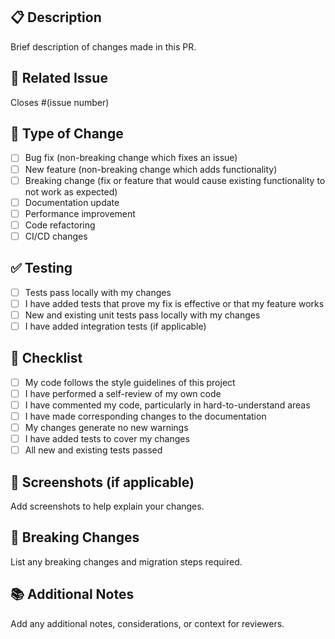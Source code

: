 ## 📋 Description
Brief description of changes made in this PR.

## 🔗 Related Issue
Closes #(issue number)

## 🧪 Type of Change
- [ ] Bug fix (non-breaking change which fixes an issue)
- [ ] New feature (non-breaking change which adds functionality)
- [ ] Breaking change (fix or feature that would cause existing functionality to not work as expected)
- [ ] Documentation update
- [ ] Performance improvement
- [ ] Code refactoring
- [ ] CI/CD changes

## ✅ Testing
- [ ] Tests pass locally with my changes
- [ ] I have added tests that prove my fix is effective or that my feature works
- [ ] New and existing unit tests pass locally with my changes
- [ ] I have added integration tests (if applicable)

## 📝 Checklist
- [ ] My code follows the style guidelines of this project
- [ ] I have performed a self-review of my own code
- [ ] I have commented my code, particularly in hard-to-understand areas
- [ ] I have made corresponding changes to the documentation
- [ ] My changes generate no new warnings
- [ ] I have added tests to cover my changes
- [ ] All new and existing tests passed

## 📱 Screenshots (if applicable)
Add screenshots to help explain your changes.

## 🔄 Breaking Changes
List any breaking changes and migration steps required.

## 📚 Additional Notes
Add any additional notes, considerations, or context for reviewers.